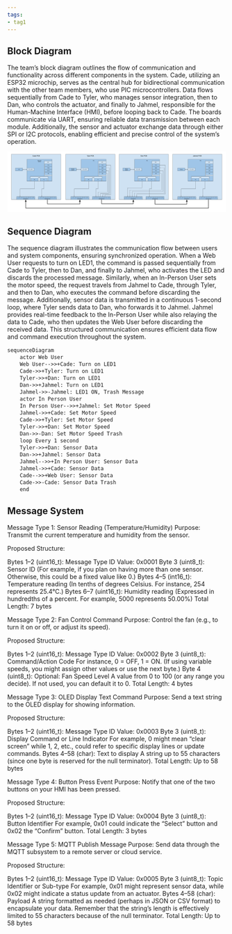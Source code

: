 ```yaml
---
tags:
- tag1
---
```


## **Block Diagram**
The team’s block diagram outlines the flow of communication and functionality across different components in the system. Cade, utilizing an ESP32 microchip, serves as the central hub for bidirectional communication with the other team members, who use PIC microcontrollers. Data flows sequentially from Cade to Tyler, who manages sensor integration, then to Dan, who controls the actuator, and finally to Jahmel, responsible for the Human-Machine Interface (HMI), before looping back to Cade. The boards communicate via UART, ensuring reliable data transmission between each module. Additionally, the sensor and actuator exchange data through either SPI or I2C protocols, enabling efficient and precise control of the system’s operation.

<img src="Team-Block-Diagram.png">

## **Sequence Diagram**

The sequence diagram illustrates the communication flow between users and system components, ensuring synchronized operation. When a Web User requests to turn on LED1, the command is passed sequentially from Cade to Tyler, then to Dan, and finally to Jahmel, who activates the LED and discards the processed message. Similarly, when an In-Person User sets the motor speed, the request travels from Jahmel to Cade, through Tyler, and then to Dan, who executes the command before discarding the message. Additionally, sensor data is transmitted in a continuous 1-second loop, where Tyler sends data to Dan, who forwards it to Jahmel. Jahmel provides real-time feedback to the In-Person User while also relaying the data to Cade, who then updates the Web User before discarding the received data. This structured communication ensures efficient data flow and command execution throughout the system.

``` mermaid
sequenceDiagram
    actor Web User
    Web User-->>+Cade: Turn on LED1
    Cade->>+Tyler: Turn on LED1
    Tyler->>+Dan: Turn on LED1
    Dan->>+Jahmel: Turn on LED1
    Jahmel->>-Jahmel: LED1 ON, Trash Message
    actor In Person User
    In Person User-->>+Jahmel: Set Motor Speed
    Jahmel->>+Cade: Set Motor Speed
    Cade->>+Tyler: Set Motor Speed
    Tyler->>+Dan: Set Motor Speed
    Dan->>-Dan: Set Motor Speed Trash
    loop Every 1 second
    Tyler->>+Dan: Sensor Data
    Dan->>+Jahmel: Sensor Data
    Jahmel-->>+In Person User: Sensor Data
    Jahmel->>+Cade: Sensor Data
    Cade-->>+Web User: Sensor Data
    Cade->>-Cade: Sensor Data Trash
    end
```
## Message System
Message Type 1: Sensor Reading (Temperature/Humidity)
Purpose:
Transmit the current temperature and humidity from the sensor.

Proposed Structure:

Bytes 1–2 (uint16_t): Message Type ID
Value: 0x0001
Byte 3 (uint8_t): Sensor ID
(For example, if you plan on having more than one sensor. Otherwise, this could be a fixed value like 0.)
Bytes 4–5 (int16_t): Temperature reading
(In tenths of degrees Celsius. For instance, 254 represents 25.4°C.)
Bytes 6–7 (uint16_t): Humidity reading
(Expressed in hundredths of a percent. For example, 5000 represents 50.00%)
Total Length: 7 bytes

Message Type 2: Fan Control Command
Purpose:
Control the fan (e.g., to turn it on or off, or adjust its speed).

Proposed Structure:

Bytes 1–2 (uint16_t): Message Type ID
Value: 0x0002
Byte 3 (uint8_t): Command/Action Code
For instance, 0 = OFF, 1 = ON. (If using variable speeds, you might assign other values or use the next byte.)
Byte 4 (uint8_t): Optional: Fan Speed Level
A value from 0 to 100 (or any range you decide). If not used, you can default it to 0.
Total Length: 4 bytes

Message Type 3: OLED Display Text Command
Purpose:
Send a text string to the OLED display for showing information.

Proposed Structure:

Bytes 1–2 (uint16_t): Message Type ID
Value: 0x0003
Byte 3 (uint8_t): Display Command or Line Indicator
For example, 0 might mean “clear screen” while 1, 2, etc., could refer to specific display lines or update commands.
Bytes 4–58 (char): Text to display
A string up to 55 characters (since one byte is reserved for the null terminator).
Total Length: Up to 58 bytes

Message Type 4: Button Press Event
Purpose:
Notify that one of the two buttons on your HMI has been pressed.

Proposed Structure:

Bytes 1–2 (uint16_t): Message Type ID
Value: 0x0004
Byte 3 (uint8_t): Button Identifier
For example, 0x01 could indicate the “Select” button and 0x02 the “Confirm” button.
Total Length: 3 bytes

Message Type 5: MQTT Publish Message
Purpose:
Send data through the MQTT subsystem to a remote server or cloud service.

Proposed Structure:

Bytes 1–2 (uint16_t): Message Type ID
Value: 0x0005
Byte 3 (uint8_t): Topic Identifier or Sub-type
For example, 0x01 might represent sensor data, while 0x02 might indicate a status update from an actuator.
Bytes 4–58 (char): Payload
A string formatted as needed (perhaps in JSON or CSV format) to encapsulate your data. Remember that the string’s length is effectively limited to 55 characters because of the null terminator.
Total Length: Up to 58 bytes


